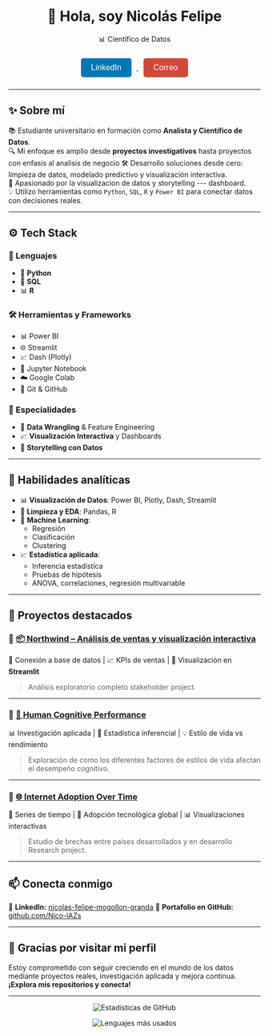 <h1 align="center">👋 Hola, soy Nicolás Felipe</h1>

<p align="center">
  📊 Científico de Datos
</p>

<p align="center">
  <a href="https://www.linkedin.com/in/nicolas-felipe-mogollon-granda-575aa0248/" target="_blank">
    <button style="padding: 10px 20px; margin: 10px; font-size: 16px; background-color: #0077b5; color: white; border: none; border-radius: 5px; cursor: pointer;">
      LinkedIn
    </button>
  </a>

  <a href="mailto:niconicolasfelipe@gmail.com">
    <button style="padding: 10px 20px; margin: 10px; font-size: 16px; background-color: #D14836; color: white; border: none; border-radius: 5px; cursor: pointer;">
      Correo
    </button>
  </a>
</p>


---

## ✨ Sobre mí

📚 Estudiante universitario en formación como **Analista y Científico de Datos**.  
🔍 Mi enfoque es amplio desde  **proyectos investigativos**  hasta proyectos con enfasis al analisis de negocio
🛠️ Desarrollo soluciones desde cero: limpieza de datos, modelado predictivo y visualización interactiva.  
📢 Apasionado por la visualizacion de datos y storytelling --- dashboard.  
💡 Utilizo herramientas como `Python`, `SQL`, `R` y `Power BI` para conectar datos con decisiones reales.

---
## ⚙️ Tech Stack

### 🧪 Lenguajes
- 🐍 **Python**
- 🐘 **SQL**
- 📊 **R**

### 🛠️ Herramientas y Frameworks
- 📊 Power BI
- 🌐 Streamlit
- 📈 Dash (Plotly)
- 📓 Jupyter Notebook
- ☁️ Google Colab
- 🧬 Git & GitHub

### 🎯 Especialidades
- 🧼 **Data Wrangling** & Feature Engineering
- 📈 **Visualización Interactiva** y Dashboards
- 🧠 **Storytelling con Datos**



---

## 🧠 Habilidades analíticas

- 📊 **Visualización de Datos**: Power BI, Plotly, Dash, Streamlit  
- 🧼 **Limpieza y EDA**: Pandas, R 
- 🤖 **Machine Learning**:  
  - Regresión 
  - Clasificación  
  - Clustering 
- 📈 **Estadística aplicada**:  
  - Inferencia estadística  
  - Pruebas de hipótesis  
  - ANOVA, correlaciones, regresión multivariable  

---

## 🚀 Proyectos destacados

### 🔹 [📦 Northwind – Análisis de ventas y visualización interactiva](https://github.com/Nico-lAZs/Northwind)
🔗 Conexión a base de datos | 📈 KPIs de ventas | 🧭 Visualización en **Streamlit**  
> Análisis exploratorio completo stakeholder project.  

---

### 🔹 [🧠 Human Cognitive Performance](https://github.com/Nico-lAZs/Human-Cognitive-Performance)
📊 Investigación aplicada | 🧬 Estadística inferencial | 💡 Estilo de vida vs rendimiento  
> Exploración de como los diferentes factores de estilos de vida afectan el desempeño cognitivo.

---

### 🔹 [🌐 Internet Adoption Over Time](https://github.com/Nico-lAZs/internet-adoption-over-time)
📆 Series de tiempo | 📶 Adopción tecnológica global | 📊 Visualizaciones interactivas  
> Estudio de brechas entre países desarrollados y en desarrollo Research project.

---

## 📫 Conecta conmigo

<p align="left">
  🔗 <strong>LinkedIn:</strong> <a href="https://www.linkedin.com/in/nicolas-felipe-mogollon-granda-575aa0248/">nicolas-felipe-mogollon-granda</a>  
  📂 <strong>Portafolio en GitHub:</strong> <a href="https://github.com/Nico-lAZs?tab=repositories">github.com/Nico-lAZs</a>
</p>

---

## 🌟 Gracias por visitar mi perfil

Estoy comprometido con seguir creciendo en el mundo de los datos mediante proyectos reales, investigación aplicada y mejora continua.  
**¡Explora mis repositorios y conecta!**

---

<p align="center">
  <img src="https://github-readme-stats.vercel.app/api?username=Nico-lAZs&show_icons=true&theme=tokyonight" alt="Estadísticas de GitHub">
</p>

<p align="center">
  <img src="https://github-readme-stats.vercel.app/api/top-langs/?username=Nico-lAZs&layout=compact&theme=tokyonight" alt="Lenguajes más usados">
</p>









